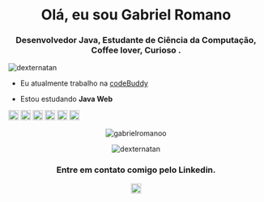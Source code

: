 <h1 align = "center"> Olá, eu sou Gabriel Romano </h1>
<h3 align = "center">Desenvolvedor Java, Estudante de Ciência da Computação, Coffee lover, Curioso .</h3>

<p align="left"><img src="https://komarev.com/ghpvc/?username=dexternatan" alt="dexternatan" /></p>

- Eu atualmente trabalho na [codeBuddy](https://www.codebuddy.com.br/)

- Estou estudando **Java Web**

<p align="left">
 <img src="https://devicon.dev/devicon.git/icons/java/java-original-wordmark.svg" alt="java" width="20" height="20" /> 
 <img src="https://devicon.dev/devicon.git/icons/github/github-original.svg" alt="github" width="20" height="20" /> 
 <img src="https://devicon.dev/devicon.git/icons/git/git-original.svg" alt="git" width="20" height="20" /> 
 <img src="https://devicon.dev/devicon.git/icons/c/c-original.svg" alt="c" width="20" height="20" />
 <img src="https://devicons.github.io/devicon/devicon.git/icons/html5/html5-original-wordmark.svg" alt="html5" width="20" height="20" />
 <img src="https://devicons.github.io/devicon/devicon.git/icons/css3/css3-original-wordmark.svg" alt="css3" width="20" height="20" />
</p>
<p align="center">
  <img src="https://github-readme-stats.vercel.app/api?username=GabrielRomanoo&show_icons=true" alt="gabrielromanoo" />
</p>

<p align="center">
  <img src="https://github-readme-stats.vercel.app/api/top-langs/?username=GabrielRomanoo" alt="dexternatan" />
</p>

<h3 align = "center">Entre em contato comigo pelo Linkedin.</h3>
<p align="center">
 <a href="https://www.linkedin.com/in/gabriel-romano-82a579194//" target="blank">
  <img align="center" src="https://cdn.jsdelivr.net/npm/simple-icons@3.0.1/icons/linkedin.svg" alt="https://www.linkedin.com/in/gabriel-romano-82a579194/" height="20" width="20" /></a>
</p>
